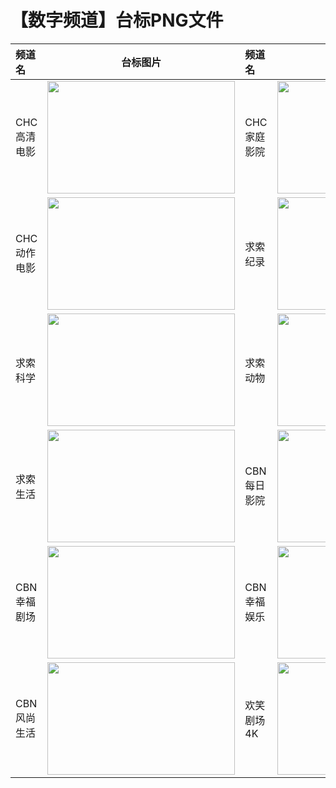 # 【数字频道】台标PNG文件
|频道名|台标图片|频道名|台标图片|
|:---|:---:|:---|:---:|
|CHC高清电影|<img src="https://raw.githubusercontent.com/wanglindl/TVLogo/main/img/CHC1.png" width="300" height="180">|CHC家庭影院|<img src="https://raw.githubusercontent.com/wanglindl/TVLogo/main/img/CHC2.png" width="300" height="180">|
|CHC动作电影|<img src="https://raw.githubusercontent.com/wanglindl/TVLogo/main/img/CHC3.png" width="300" height="180">|求索纪录|<img src="https://raw.githubusercontent.com/wanglindl/TVLogo/main/img/Qiusuo1.png" width="300" height="180">|
|求索科学|<img src="https://raw.githubusercontent.com/wanglindl/TVLogo/main/img/Qiusuo2.png" width="300" height="180">|求索动物|<img src="https://raw.githubusercontent.com/wanglindl/TVLogo/main/img/Qiusuo3.png" width="300" height="180">|
|求索生活|<img src="https://raw.githubusercontent.com/wanglindl/TVLogo/main/img/Qiusuo4.png" width="300" height="180">|CBN每日影院|<img src="https://raw.githubusercontent.com/wanglindl/TVLogo/main/img/CBN1.png" width="300" height="180">|
|CBN幸福剧场|<img src="https://raw.githubusercontent.com/wanglindl/TVLogo/main/img/CBN2.png" width="300" height="180">|CBN幸福娱乐|<img src="https://raw.githubusercontent.com/wanglindl/TVLogo/main/img/CBN3.png" width="300" height="180">|
|CBN风尚生活|<img src="https://raw.githubusercontent.com/wanglindl/TVLogo/main/img/CBN4.png" width="300" height="180">|欢笑剧场4K|<img src="https://raw.githubusercontent.com/wanglindl/TVLogo/main/img/hxjc4k.png" width="300" height="180">|
